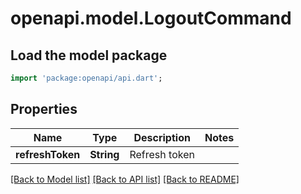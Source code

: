 # openapi.model.LogoutCommand

## Load the model package
```dart
import 'package:openapi/api.dart';
```

## Properties
Name | Type | Description | Notes
------------ | ------------- | ------------- | -------------
**refreshToken** | **String** | Refresh token | 

[[Back to Model list]](../README.md#documentation-for-models) [[Back to API list]](../README.md#documentation-for-api-endpoints) [[Back to README]](../README.md)


